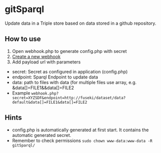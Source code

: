 # gitSparql

Update data in a Triple store based on data stored in a github repository.

## How to use

1. Open webhook.php to generate config.php with secret
2. [Create a new webhook](https://developer.github.com/webhooks/creating/)
3. Add payload url with parameters
  - secret: Secret as configured in application (config.php)
  - endpoint: Sparql Endpoint to update data
  - data: path to files with data (for multiple files use array, e.g. &data[]=FILE1&&data[]=FILE2
  - Example `webhook.php?secret=XYZSDF&endpoint=http://fuseki/dataset/data?default&data[]=FILE1&data[]=FILE2`

## Hints
- config.php is automatically generated at first start. It contains the automatic generated secret. 
- Remember to check permissions `sudo chown www-data:www-data -R gitSparql/`
